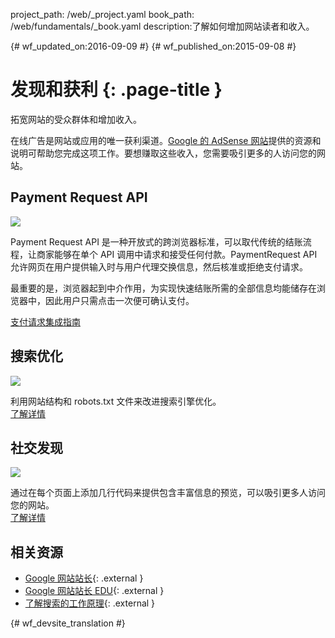 project_path: /web/_project.yaml
book_path: /web/fundamentals/_book.yaml
description:了解如何增加网站读者和收入。

{# wf_updated_on:2016-09-09 #}
{# wf_published_on:2015-09-08 #}

# 发现和获利 {: .page-title }

拓宽网站的受众群体和增加收入。

在线广告是网站或应用的唯一获利渠道。[Google 的 AdSense 网站](https://www.google.com/adsense)提供的资源和说明可帮助您完成这项工作。要想赚取这些收入，您需要吸引更多的人访问您的网站。


## Payment Request API

<img src="/web/images/md-icons/money-square.png" class="attempt-right">

Payment Request API 是一种开放式的跨浏览器标准，可以取代传统的结账流程，让商家能够在单个 API 调用中请求和接受任何付款。PaymentRequest API 允许网页在用户提供输入时与用户代理交换信息，然后核准或拒绝支付请求。



最重要的是，浏览器起到中介作用，为实现快速结账所需的全部信息均能储存在浏览器中，因此用户只需点击一次便可确认支付。



[支付请求集成指南](/web/fundamentals/discovery-and-monetization/payment-request/)

<div class="attempt-left">
  <h2>搜索优化</h2>
  <a href="search-optimization/">
    <img src="/web/images/md-icons/search-short.png">
  </a>
  <p>
    利用网站结构和 robots.txt 文件来改进搜索引擎优化。<br>
    <a href="search-optimization/">了解详情</a>
  </p>
</div>

<div class="attempt-right">
  <h2>社交发现</h2>
  <a href="social-discovery/">
    <img src="/web/images/md-icons/whats-hot-short.png">
  </a>
  <p>
    通过在每个页面上添加几行代码来提供包含丰富信息的预览，可以吸引更多人访问您的网站。<br>
    <a href="social-discovery/">了解详情</a>
  </p>
</div>



<div style="clear:both;"></div>


## 相关资源

* [Google 网站站长](/webmasters/){: .external }
* [Google 网站站长 EDU](/webmasters/googleforwebmasters/){: .external }
* [了解搜索的工作原理](https://support.google.com/webmasters/answer/70897/){: .external }

<div style="clear:both;"></div>


{# wf_devsite_translation #}
